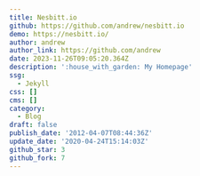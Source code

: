 ```yaml
---
title: Nesbitt.io
github: https://github.com/andrew/nesbitt.io
demo: https://nesbitt.io/
author: andrew
author_link: https://github.com/andrew
date: 2023-11-26T09:05:20.364Z
description: ':house_with_garden: My Homepage'
ssg:
  - Jekyll
css: []
cms: []
category:
  - Blog
draft: false
publish_date: '2012-04-07T08:44:36Z'
update_date: '2020-04-24T15:14:03Z'
github_star: 3
github_fork: 7
---
```

